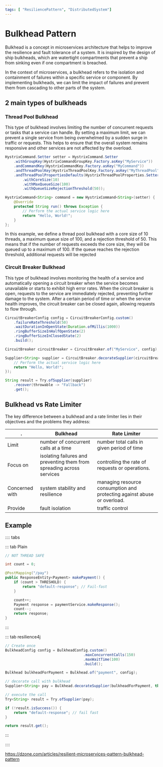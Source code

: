 ```yaml
---
tags: [ "ResiliencePattern", "DistributedSystem"]
---
```


# Bulkhead Pattern

Bulkhead is a concept in microservices architecture that helps to improve the resilience and fault tolerance of a system. It is inspired by the design of ship bulkheads, which are watertight compartments that prevent a ship from sinking even if one compartment is breached.

In the context of microservices, a bulkhead refers to the isolation and containment of failures within a specific service or component. By implementing bulkheads, we can limit the impact of failures and prevent them from cascading to other parts of the system.


## 2 main types of bulkheads

### Thread Pool Bulkhead

This type of bulkhead involves limiting the number of concurrent requests or tasks that a service can handle. By setting a maximum limit, we can prevent a single service from being overwhelmed by a sudden surge in traffic or requests. This helps to ensure that the overall system remains responsive and other services are not affected by the overload.

```java
HystrixCommand.Setter setter = HystrixCommand.Setter
    .withGroupKey(HystrixCommandGroupKey.Factory.asKey("MyService"))
    .andCommandKey(HystrixCommandKey.Factory.asKey("MyCommand"))
    .andThreadPoolKey(HystrixThreadPoolKey.Factory.asKey("MyThreadPool"))
    .andThreadPoolPropertiesDefaults(HystrixThreadPoolProperties.Setter()
        .withCoreSize(10)
        .withMaxQueueSize(100)
        .withQueueSizeRejectionThreshold(50));

HystrixCommand<String> command = new HystrixCommand<String>(setter) {
    @Override
    protected String run() throws Exception {
        // Perform the actual service logic here
        return "Hello, World!";
    }
};
```

In this example, we define a thread pool bulkhead with a core size of 10 threads, a maximum queue size of 100, and a rejection threshold of 50. This means that if the number of requests exceeds the core size, they will be queued up to a maximum of 100. If the queue reaches the rejection threshold, additional requests will be rejected


### Circuit Breaker Bulkhead

This type of bulkhead involves monitoring the health of a service and automatically opening a circuit breaker when the service becomes unavailable or starts to exhibit high error rates. When the circuit breaker is open, requests to the service are immediately rejected, preventing further damage to the system. After a certain period of time or when the service health improves, the circuit breaker can be closed again, allowing requests to flow through.

```java
CircuitBreakerConfig config = CircuitBreakerConfig.custom()
    .failureRateThreshold(50)
    .waitDurationInOpenState(Duration.ofMillis(1000))
    .ringBufferSizeInHalfOpenState(2)
    .ringBufferSizeInClosedState(2)
    .build();

CircuitBreaker circuitBreaker = CircuitBreaker.of("MyService", config);

Supplier<String> supplier = CircuitBreaker.decorateSupplier(circuitBreaker, () -> {
    // Perform the actual service logic here
    return "Hello, World!";
});

String result = Try.ofSupplier(supplier)
    .recover(throwable -> "Fallback")
    .get();
```

## Bulkhead vs Rate Limiter

The key difference between a bulkhead and a rate limiter lies in their objectives and the problems they address:

. | Bulkhead | Rate Limiter
----- | ----- | -----
Limit |  number of concurrent calls at a time | number total calls in given period of time
Focus on | isolating failures and preventing them from spreading across services | controlling the rate of requests or operations.
Concerned with |  system stability and resilience | managing resource consumption and protecting against abuse or overload.
Provide | fault isolation | traffic control

## Example

:::: tabs

::: tab Plain
```java
// NOT THREAD SAFE

int count = 0;

@PostMapping("/pay")
public ResponseEntity<Payment> makePayment() {
    if (count > THRESHOLD) {
        return "default-response"; // Fail-fast 
    }

    count++;
    Payment response = paymentService.makeResponse();
    count--;
    return response;
}
```
:::

::: tab resilience4j
```java
// Create once
BulkheadConfig config = BulkheadConfig.custom()
                                    .maxConcurrentCalls(150)
                                    .maxWaitTime(100)
                                    .build();

Bulkhead bulkheadForPayment = Bulkhead.of("payment", config);

// decorate call with bulkhead
Supplier<String> pay = Bulkhead.decorateSupplier(bulkheadForPayment, this::makePayment);

// execute the call
Try<String> result = Try.ofSupplier(pay);

if (!result.isSuccess()) {
    return "default-response"; // fail fast
}

return result.get();
```
:::

::::

https://dzone.com/articles/resilient-microservices-pattern-bulkhead-pattern